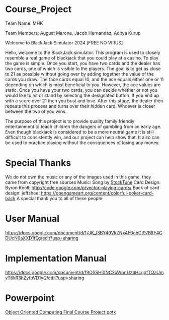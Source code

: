 ﻿# Course_Project

Team Name: MHK

Team Members: August Marone, Jacob Hernandaz, Aditya Kurup

Welcome to BlackJack Simulator 2024 [FREE NO VIRUS] 

Hello, welcome to the BlackJack simulator. This program is used to closely resemble a real game of blackjack that you could play at a casino. To play the game is simple. Once you start, you have two cards and the dealer has two cards, one of which is visible to the players. The goal is to get as close to 21 as possible without going over by adding together the value of the cards you draw. The face cards equal 10, and the ace equals either one or 11 depending on which is most beneficial to you. However, the ace values are static. Once you have your two cards, you can decide whether or not you would like to hit or stand by selecting the designated button. If you end up with a score over 21 then you bust and lose. After this stage, the dealer then repeats this process and turns over their hidden card. Whoever is closer between the two of you wins. 

The purpose of this project is to provide quality family friendly entertainment to teach children the dangers of gambling from an early age. Even though blackjack is considered to be a more neutral game it is still difficult to consistently win, and our project can help show that. It also can be used to practice playing without the consquences of losing any money.

# Special Thanks
 We do not own the music or any of the images used in this game, they came from copyright free sources
  Music: Song by <a href="https://stocktune.com/free-music/cafe-jazz-vibes-1568-736">StockTune</a>
  Card Design: Byron Knoll: http://code.google.com/p/vector-playing-cards/
  Back of card design: jeffshee: https://opengameart.org/content/colorful-poker-card-back
  A special thank you to all of these people

# User Manual
https://docs.google.com/document/d/17JK_l3BY49VkZNx4F0chGt97BlfF4CDUcN0aXXD1fEg/edit?usp=sharing

# Implementation Manual
https://docs.google.com/document/d/19OSSHI0NC3oWbnUz4HcqqfTQaUmvT6kR3hZytbVD1yQ/edit?usp=sharing

# Powerpoint

[Object Oriented Computing Final Course Project.pptx](https://github.com/AkkU438/Course_Project/files/14948348/Object.Oriented.Computing.Final.Course.Project.pptx)


  

